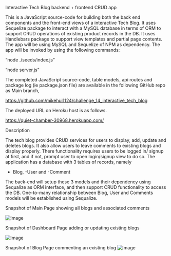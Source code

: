 Interactive Tech Blog
backend + frontend CRUD app

This is a JavaScript source-code for building both the back end components and the front-end views of a interactive Tech Blog. 
It uses Sequelize package to interact with a MySQL database in terms of ORM to support CRUD operations of existing product records in the DB. It uses Handlebars package to support view templates and partial page contents.
The app will be using MySQL and Sequelize of NPM as dependency. The app will be invoked by using the following commands:

“node ./seeds/index.js”

“node server.js”

The completed JavaScript source-code, table models, api routes and package log (ie package.json file) are available in the following GitHub repo as Main branch,

  https://github.com/mikehui1124/challenge_14_interactive_tech_blog
  
The deployed URL on Heroku host is as follows.

  https://quiet-chamber-30968.herokuapp.com/

Description

The tech blog provides CRUD services for users to display, add, update and deletes blogs. It also allow users to leave comments to existing blogs and display properly.
There functionality requires users to be logged in/ signup at first, and if not, prompt user to open login/signup view to do so.
The application has a database with 3 tables of records, namely

-	Blog,  -User and -Comment

The back-end will setup these 3 models and their dependency using Sequalize as ORM interface, and then support CRUD functionality to access the DB. One-to-many relationship between Blog, User and Comments models will be established using Sequalize.

Snapshot of Main Page showing all blogs and associated comments

![image](https://user-images.githubusercontent.com/105307687/194889954-72b48334-489f-4b45-90d5-5b667172fd31.png)

Snapshot of Dashboard Page adding or updating existing blogs

![image](https://user-images.githubusercontent.com/105307687/194890010-cda163fc-3e5a-4f06-a504-db13712862d1.png)

Snapshot of Blog Page commenting an existing blog
![image](https://user-images.githubusercontent.com/105307687/194890065-0e7e1b8e-2f0f-44f9-a796-66be8c836097.png)

